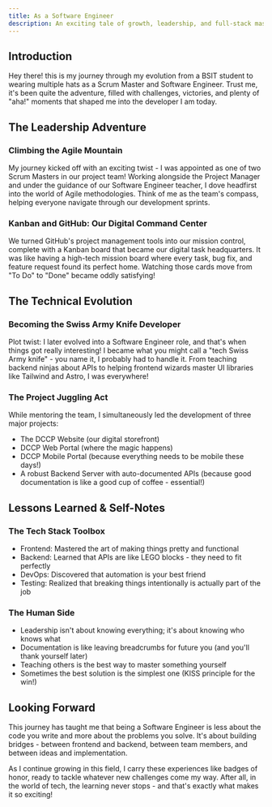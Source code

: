```yaml
---
title: As a Software Engineer
description: An exciting tale of growth, leadership, and full-stack mastery in web development
---
```


## Introduction
Hey there! this is my journey through my evolution from a BSIT student to wearing multiple hats as a Scrum Master and Software Engineer. Trust me, it's been quite the adventure, filled with challenges, victories, and plenty of "aha!" moments that shaped me into the developer I am today.

## The Leadership Adventure

### Climbing the Agile Mountain
My journey kicked off with an exciting twist - I was appointed as one of two Scrum Masters in our project team! Working alongside the Project Manager and under the guidance of our Software Engineer teacher, I dove headfirst into the world of Agile methodologies. Think of me as the team's compass, helping everyone navigate through our development sprints.

### Kanban and GitHub: Our Digital Command Center
We turned GitHub's project management tools into our mission control, complete with a Kanban board that became our digital task headquarters. It was like having a high-tech mission board where every task, bug fix, and feature request found its perfect home. Watching those cards move from "To Do" to "Done" became oddly satisfying!

## The Technical Evolution

### Becoming the Swiss Army Knife Developer
Plot twist: I later evolved into a Software Engineer role, and that's when things got really interesting! I became what you might call a "tech Swiss Army knife" - you name it, I probably had to handle it. From teaching backend ninjas about APIs to helping frontend wizards master UI libraries like Tailwind and Astro, I was everywhere!

### The Project Juggling Act
While mentoring the team, I simultaneously led the development of three major projects:
- The DCCP Website (our digital storefront)
- DCCP Web Portal (where the magic happens)
- DCCP Mobile Portal (because everything needs to be mobile these days!)
- A robust Backend Server with auto-documented APIs (because good documentation is like a good cup of coffee - essential!)

## Lessons Learned & Self-Notes

### The Tech Stack Toolbox
- Frontend: Mastered the art of making things pretty and functional
- Backend: Learned that APIs are like LEGO blocks - they need to fit perfectly
- DevOps: Discovered that automation is your best friend
- Testing: Realized that breaking things intentionally is actually part of the job

### The Human Side
- Leadership isn't about knowing everything; it's about knowing who knows what
- Documentation is like leaving breadcrumbs for future you (and you'll thank yourself later)
- Teaching others is the best way to master something yourself
- Sometimes the best solution is the simplest one (KISS principle for the win!)

## Looking Forward
This journey has taught me that being a Software Engineer is less about the code you write and more about the problems you solve. It's about building bridges - between frontend and backend, between team members, and between ideas and implementation.

As I continue growing in this field, I carry these experiences like badges of honor, ready to tackle whatever new challenges come my way. After all, in the world of tech, the learning never stops - and that's exactly what makes it so exciting!
